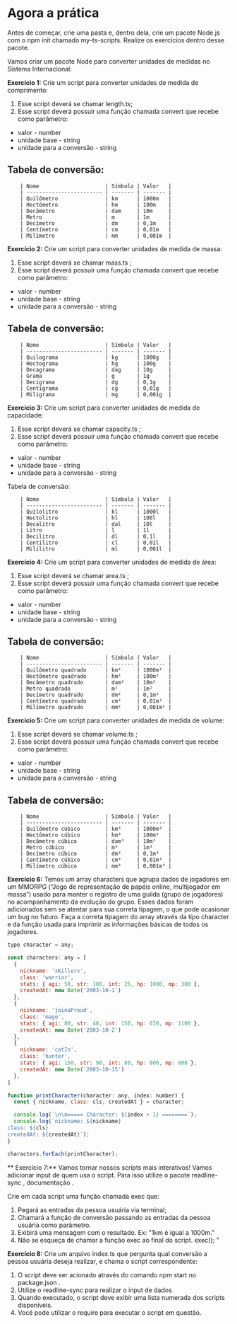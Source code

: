 # Agora a prática

Antes de começar, crie uma pasta e, dentro dela, crie um pacote Node.js com o npm init chamado my-ts-scripts. Realize os exercícios dentro desse pacote.

Vamos criar um pacote Node para converter unidades de medidas no Sistema Internacional:

**Exercício 1:** Crie um script para converter unidades de medida de comprimento:

1. Esse script deverá se chamar length.ts;
2. Esse script deverá possuir uma função chamada convert que recebe como parâmetro:

* valor - number
* unidade base - string
* unidade para a conversão - string

## Tabela de conversão:

```
    | Nome                     | Símbolo | Valor   |
    | ------------------------ | ------- | ------- |
    | Quilômetro               | km      | 1000m   |
    | Hectômetro               | hm      | 100m    |
    | Decâmetro                | dam     | 10m     |
    | Metro                    | m       | 1m      |
    | Decímetro                | dm      | 0,1m    |
    | Centímetro               | cm      | 0,01m   |
    | Milímetro                | mm      | 0,001m  |
```

**Exercício 2:** Crie um script para converter unidades de medida de massa:

1. Esse script deverá se chamar mass.ts ;
2. Esse script deverá possuir uma função chamada convert que recebe como parâmetro:

* valor - number
* unidade base - string
* unidade para a conversão - string

## Tabela de conversão:

```
    | Nome                     | Símbolo | Valor   |
    | ------------------------ | ------- | ------- |
    | Quilograma               | kg      | 1000g   |
    | Hectograma               | hg      | 100g    |
    | Decagrama                | dag     | 10g     |
    | Grama                    | g       | 1g      |
    | Decigrama                | dg      | 0,1g    |
    | Centigrama               | cg      | 0,01g   |
    | Miligrama                | mg      | 0,001g  |
```

**Exercício 3:** Crie um script para converter unidades de medida de capacidade:

1. Esse script deverá se chamar capacity.ts ;
2. Esse script deverá possuir uma função chamada convert que recebe como parâmetro:

* valor - number
* unidade base - string
* unidade para a conversão - string

Tabela de conversão:

```
    | Nome                     | Símbolo | Valor   |
    | ------------------------ | ------- | ------- |
    | Quilolitro               | kl      | 1000l   |
    | Hectolitro               | hl      | 100l    |
    | Decalitro                | dal     | 10l     |
    | Litro                    | l       | 1l      |
    | Decilitro                | dl      | 0,1l    |
    | Centilitro               | cl      | 0,01l   |
    | Mililitro                | ml      | 0,001l  |
```

**Exercício 4:** Crie um script para converter unidades de medida de área:

1. Esse script deverá se chamar area.ts ;
2. Esse script deverá possuir uma função chamada convert que recebe como parâmetro:

* valor - number
* unidade base - string
* unidade para a conversão - string

## Tabela de conversão:

```
    | Nome                     | Símbolo | Valor   |
    | ------------------------ | ------- | ------- |
    | Quilômetro quadrado      | km²     | 1000m²  |
    | Hectômetro quadrado      | hm²     | 100m²   |
    | Decâmetro quadrado       | dam²    | 10m²    |
    | Metro quadrado           | m²      | 1m²     |
    | Decímetro quadrado       | dm²     | 0,1m²   |
    | Centímetro quadrado      | cm²     | 0,01m²  |
    | Milímetro quadrado       | mm²     | 0,001m² |
```

**Exercício 5:** Crie um script para converter unidades de medida de volume:

1. Esse script deverá se chamar volume.ts ;
2. Esse script deverá possuir uma função chamada convert que recebe como parâmetro:

* valor - number
* unidade base - string
* unidade para a conversão - string

## Tabela de conversão:

```
    | Nome                     | Símbolo | Valor   |
    | ------------------------ | ------- | ------- |
    | Quilômetro cúbico        | km³     | 1000m³  |
    | Hectômetro cúbico        | hm³     | 100m³   |
    | Decâmetro cúbico         | dam³    | 10m³    |
    | Metro cúbico             | m³      | 1m³     |
    | Decímetro cúbico         | dm³     | 0,1m³   |
    | Centímetro cúbico        | cm³     | 0,01m³  |
    | Milímetro cúbico         | mm³     | 0,001m³ |
```

**Exercício 6:** Temos um array characters que agrupa dados de jogadores em um MMORPG (“Jogo de representação de papéis online, multijogador em massa”) usado para manter o registro de uma guilda (grupo de jogadores) no acompanhamento da evolução do grupo. Esses dados foram adicionados sem se atentar para sua correta tipagem, o que pode ocasionar um bug no futuro. Faça a correta tipagem do array através da tipo character e da função usada para imprimir as informações básicas de todos os jogadores.

```js
type character = any;

const characters: any = [
  {
    nickname: 'xKillerx',
    class: 'warrior',
    stats: { agi: 50, str: 100, int: 25, hp: 1000, mp: 300 },
    createdAt: new Date('2003-10-1')
  },
  {
    nickname: 'jainaProud',
    class: 'mage',
    stats: { agi: 80, str: 40, int: 150, hp: 630, mp: 1100 },
    createdAt: new Date('2003-10-2')
  },
  {
    nickname: 'catIn',
    class: 'hunter',
    stats: { agi: 150, str: 90, int: 80, hp: 800, mp: 600 },
    createdAt: new Date('2003-10-15')
  },
]

function printCharacter(character: any, index: number) {
  const { nickname, class: cls, createdAt } = character;

  console.log(`\n\n===== Character: ${index + 1} ========`);
  console.log(`nickname: ${nickname}
class: ${cls}
createdAt: ${createdAt}`);
}

characters.forEach(printCharacter);
```

** Exercício 7:** Vamos tornar nossos scripts mais interativos! Vamos adicionar input de quem usa o script. Para isso utilize o pacote readline-sync , documentação .

Crie em cada script uma função chamada exec que:

1. Pegará as entradas da pessoa usuária via terminal;
2. Chamará a função de conversão passando as entradas da pessoa usuária como parâmetro.
3. Exibirá uma mensagem com o resultado. Ex: "1km é igual a 1000m."
4. Não se esqueça de chamar a função exec ao final do script. exec(); "

**Exercício 8:** Crie um arquivo index.ts que pergunta qual conversão a pessoa usuária deseja realizar, e chama o script correspondente:

1. O script deve ser acionado através do comando npm start no package.json .
2. Utilize o readline-sync para realizar o input de dados
3. Quando executado, o script deve exibir uma lista numerada dos scripts disponíveis.
4. Você pode utilizar o require para executar o script em questão.

